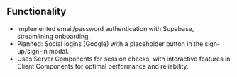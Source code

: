 ## Functionality

- Implemented email/password authentication with Supabase, streamlining onboarding.
- Planned: Social logins (Google) with a placeholder button in the sign-up/sign-in modal.
- Uses Server Components for session checks, with interactive features in Client Components for optimal performance and reliability.
